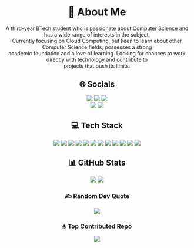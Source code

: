 <div align="center">

# 💫 About Me  
A third-year BTech student who is passionate about Computer Science and has a wide range of interests in the subject.<br> 
Currently focusing on Cloud Computing, but keen to learn about other Computer Science fields, possesses a strong<br> 
academic foundation and a love of learning. Looking for chances to work directly with technology and contribute to<br> 
projects that push its limits.

## 🌐 Socials  
<a href="https://instagram.com/sdotc_30"><img src="https://img.shields.io/badge/Instagram-%23E4405F.svg?logo=Instagram&logoColor=white" /></a>
<a href="https://linkedin.com/in/shubh-chaturvedi-ba787a266"><img src="https://img.shields.io/badge/LinkedIn-%230077B5.svg?logo=linkedin&logoColor=white" /></a>
<a href="mailto:shubhchaturvedii@gmail.com"><img src="https://img.shields.io/badge/Email-D14836?logo=gmail&logoColor=white" /></a>  
<a href="https://leetcode.com/u/Shubh_Chaturvedi/"><img src="https://img.shields.io/badge/-LeetCode-FFA116?style=flat&logo=leetcode&logoColor=black" /></a>
<a href="https://www.naukri.com/code360/profile/a6e008dd-7fd5-4653-b780-d30f42cefb36"><img src="https://img.shields.io/badge/-Coding%20Ninjas-DD6620?style=flat&logo=codingninjas&logoColor=white" /></a>

## 💻 Tech Stack  
<img src="https://img.shields.io/badge/css3-%231572B6.svg?style=for-the-badge&logo=css3&logoColor=white" /> 
<img src="https://img.shields.io/badge/java-%23ED8B00.svg?style=for-the-badge&logo=openjdk&logoColor=white" /> 
<img src="https://img.shields.io/badge/javascript-%23323330.svg?style=for-the-badge&logo=javascript&logoColor=%23F7DF1E" /> 
<img src="https://img.shields.io/badge/python-3670A0?style=for-the-badge&logo=python&logoColor=ffdd54" /> 
<img src="https://img.shields.io/badge/html5-%23E34F26.svg?style=for-the-badge&logo=html5&logoColor=white" /> 
<img src="https://img.shields.io/badge/DigitalOcean-%230167ff.svg?style=for-the-badge&logo=digitalOcean&logoColor=white" /> 
<img src="https://img.shields.io/badge/AWS-%23FF9900.svg?style=for-the-badge&logo=amazon-aws&logoColor=white" /> 
<img src="https://img.shields.io/badge/Canva-%2300C4CC.svg?style=for-the-badge&logo=Canva&logoColor=white" /> 
<img src="https://img.shields.io/badge/Render-%2346E3B7.svg?style=for-the-badge&logo=render&logoColor=white" /> 
<img src="https://img.shields.io/badge/firebase-%23039BE5.svg?style=for-the-badge&logo=firebase" />
<img src="https://img.shields.io/badge/firebase-a08021?style=for-the-badge&logo=firebase&logoColor=ffcd34" /> 
<img src="https://img.shields.io/badge/github-%23121011.svg?style=for-the-badge&logo=github&logoColor=white" />

## 📊 GitHub Stats  
<img src="https://github-readme-stats.vercel.app/api?username=sdotc30&theme=dark&hide_border=false&include_all_commits=true&count_private=false" />  
<img src="https://github-readme-stats.vercel.app/api/top-langs/?username=sdotc30&theme=dark&hide_border=false&include_all_commits=true&count_private=false&layout=compact" />

### ✍️ Random Dev Quote  
<img src="https://quotes-github-readme.vercel.app/api?type=horizontal&theme=radical" />

### 🔝 Top Contributed Repo  
<img src="https://github-contributor-stats.vercel.app/api?username=sdotc30&limit=5&theme=dark&combine_all_yearly_contributions=true" />

</div>

<!-- Proudly created with GPRM ( https://gprm.itsvg.in ) -->

